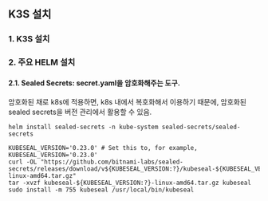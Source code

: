## K3S 설치

### 1. K3S 설치



### 2. 주요 HELM 설치

#### 2.1. Sealed Secrets: secret.yaml을 암호화해주는 도구. 

암호화된 채로 k8s에 적용하면, k8s 내에서 복호화해서 이용하기 때문에, 암호화된 sealed secrets을 버전 관리에서 활용할 수 있음.

````shell
helm install sealed-secrets -n kube-system sealed-secrets/sealed-secrets
````

````shell
KUBESEAL_VERSION='0.23.0' # Set this to, for example, KUBESEAL_VERSION='0.23.0'
curl -OL "https://github.com/bitnami-labs/sealed-secrets/releases/download/v${KUBESEAL_VERSION:?}/kubeseal-${KUBESEAL_VERSION:?}-linux-amd64.tar.gz"
tar -xvzf kubeseal-${KUBESEAL_VERSION:?}-linux-amd64.tar.gz kubeseal
sudo install -m 755 kubeseal /usr/local/bin/kubeseal
````
